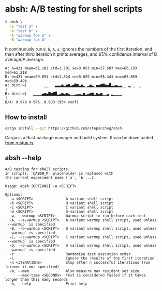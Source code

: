 # absh: A/B testing for shell scripts

```sh
$ absh \
  -a "test a" \
  -b "test b" \
  -A "warmup for a" \
  -B "warmup for b"
```

It continuously run `B`, `b`, `A`, `a`; ignores the numbers of the first iteration,
and then after third iteration it prints averages, and 95% confidence interval of B average/A average.

```
A: n=421 mean=61.181 std=1.701 se=0.083 min=57.687 max=66.103 med=61.218
B: n=421 mean=59.891 std=1.824 se=0.089 min=56.441 max=65.669 med=59.496
A: distr=[        ▁▁   ▃▃▃▅▂▅▆▃▄▇▆▃▅▂▁▂▅▃▁▄▄▆▇▅▄█▃▃▄▂▃▁▁ ▂ ▁  ▁        ]
B: distr=[   ▁▁▁▁▄▅▄▇▅▇█▂▃▅▃▅▃▁▁▂▃▃▂▅▂▃▅▆▂▅▃▅▁▁▃ ▂▁▁▁▁                 ]
B/A: 0.979 0.975..0.983 (95% conf)
```

## How to install

```sh
cargo install --git https://github.com/stepancheg/absh
```

Cargo is a Rust package manager and build system. It can be downloaded [from rustup.rs](https://rustup.rs/).

## absh --help

<!-- absh-help:start -->
```
A/B testing for shell scripts.
In scripts, `@ABSH_P` placeholder is replaced with
the current experiment name (`a`, `b`...).

Usage: absh [OPTIONS] -a <SCRIPT>

Options:
  -a <SCRIPT>               A variant shell script
  -b <SCRIPT>               B variant shell script
  -c <SCRIPT>               C variant shell script
  -d <SCRIPT>               D variant shell script
  -w, --warmup <SCRIPT>     Warmup script to run before each test
  -A, --a-warmup <SCRIPT>   A variant warmup shell script, used unless `--warmup` is specified
  -B, --b-warmup <SCRIPT>   B variant warmup shell script, used unless `--warmup` is specified
  -C, --c-warmup <SCRIPT>   C variant warmup shell script, used unless `--warmup` is specified
  -D, --d-warmup <SCRIPT>   D variant warmup shell script, used unless `--warmup` is specified
  -r                        Randomise test execution order
  -i                        Ignore the results of the first iteration
  -n <ITERATIONS>           Stop after n successful iterations (run forever if not specified)
  -m, --mem                 Also measure max resident set size
      --max-time <SECONDS>  Test is considered failed if it takes longer than this many seconds
  -h, --help                Print help
```
<!-- absh-help:end -->
